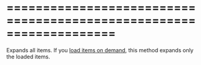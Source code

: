 ===================================================================
===================================================================

<!--shortDescription-->
Expands all items. If you [load items on demand](/Documentation/Guide/Widgets/TreeView/Enhance_Performance_on_Large_Datasets/), this method expands only the loaded items. 
<!--/shortDescription-->

<!--fullDescription-->

<!--/fullDescription-->